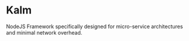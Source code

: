 # Kalm
NodeJS Framework specifically designed for micro-service architectures and minimal network overhead.
